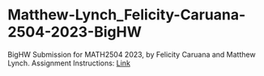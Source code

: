 # Matthew-Lynch_Felicity-Caruana-2504-2023-BigHW
BigHW Submission for MATH2504 2023, by Felicity Caruana and Matthew Lynch.
Assignment Instructions: [Link](https://courses.smp.uq.edu.au/MATH2504/2023/assessment_html/bighw.html)

